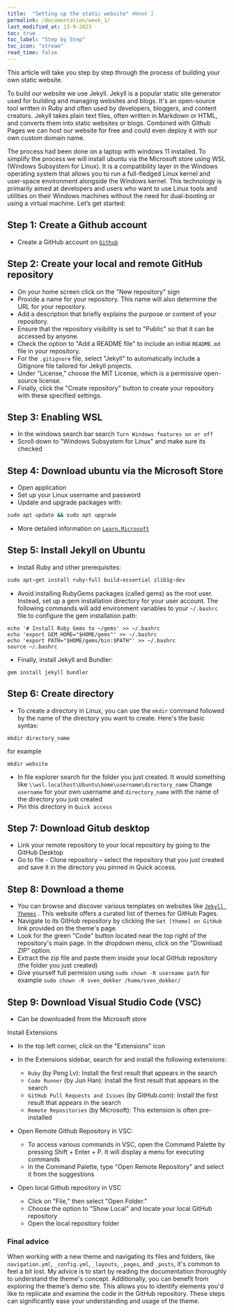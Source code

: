 ```yaml
---
title:  "Setting up the static website" #Week 1
permalink: /documentation/week_1/
last_modified_at: 13-9-2023
toc: true
toc_label: "Step by Step"
toc_icon: "stream"
read_time: false
---
```


This article will take you step by step through the process of building your own static website. 

To build our website we use Jekyll. Jekyll is a popular static site generator used for building and managing websites and blogs. It's an open-source tool written in Ruby and often used by developers, bloggers, and content creators. Jekyll takes plain text files, often written in Markdown or HTML, and converts them into static websites or blogs. Combined with Github Pages we can host our website for free and could even deploy it with our own custom domain name.

The process had been done on a laptop with windows 11 installed. To simplify the process we will install ubuntu via the Microsoft store using WSL (Windows Subsystem for Linux). It is a compatibility layer in the Windows operating system that allows you to run a full-fledged Linux kernel and user-space environment alongside the Windows kernel. This technology is primarily aimed at developers and users who want to use Linux tools and utilities on their Windows machines without the need for dual-booting or using a virtual machine.
Let’s get started: 

## Step 1: Create a Github account

- Create a GitHub account on [`Github`](https://github.com/signup) 

## Step 2: Create your local and remote GitHub repository

- On your home screen click on the "New repository" sign 
- Provide a name for your repository. This name will also determine the URL for your repository.
- Add a description that briefly explains the purpose or content of your repository.
- Ensure that the repository visibility is set to "Public" so that it can be accessed by anyone.
- Check the option to "Add a README file" to include an initial `README.md` file in your repository.
- For the `.gitignore` file, select "Jekyll" to automatically include a Gitignore file tailored for Jekyll projects.
- Under "License," choose the MIT License, which is a permissive open-source license.
- Finally, click the "Create repository" button to create your repository with these specified settings.

## Step 3: Enabling WSL

- In the windows search bar search `Turn Windows features on or off`
- Scroll down to "Windows Subsystem for Linux" and make sure its checked

## Step 4: Download ubuntu via the Microsoft Store 

- Open application
- Set up your Linux username and password
- Update and upgrade packages with:

```ruby
sudo apt update && sudo apt upgrade
```

- More detailed information on [`Learn.Microsoft`](https://learn.microsoft.com/nl-nl/windows/wsl/setup/environment) 

## Step 5: Install Jekyll on Ubuntu

- Install Ruby and other prerequisites:

```ruby
sudo apt-get install ruby-full build-essential zlib1g-dev
```

- Avoid installing RubyGems packages (called gems) as the root user. Instead, set up a gem installation directory for your user account. The following commands will add environment variables to your `~/.bashrc` file to configure the gem installation path:

```
echo '# Install Ruby Gems to ~/gems' >> ~/.bashrc
echo 'export GEM_HOME="$HOME/gems"' >> ~/.bashrc
echo 'export PATH="$HOME/gems/bin:$PATH"' >> ~/.bashrc
source ~/.bashrc
```

- Finally, install Jekyll and Bundler: 

```
gem install jekyll bundler
```

## Step 6: Create directory 

- To create a directory in Linux, you can use the `mkdir` command followed by the name of the directory you want to create. Here's the basic syntax: 

```
mkdir directory_name
```

for example 

```
mkdir website
```

- In file explorer search for the folder you just created. It would something like `\\wsl.localhost\Ubuntu\home\username\directory_name` Change `username` for your own username and `directory_name` with the name of the directory you just created
- Pin this directory in `Quick access`

## Step 7: Download Gitub desktop

- Link your remote repository to your local repository by going to the GitHub Desktop
- Go to file - Clone repository – select the repository that you just created and save it in the directory you pinned in Quick access.

## Step 8: Download a theme

- You can browse and discover various templates on websites like [`Jekyll Themes`](https://jekyllthemes.io/github-pages-themes) . This website offers a curated list of themes for GitHub Pages. 
- Navigate to its GitHub repository by clicking the `Get [theme] on GitHub` link provided on the theme's page.
- Look for the green "Code" button located near the top right of the repository's main page. In the dropdown menu, click on the "Download ZIP" option.
- Extract the zip file and paste them inside your local GitHub repository (the folder you just created)
- Give yourself full permision using `sudo chown -R username path` for example `sudo chown -R sven_dekker /home/sven_dekker/`

## Step 9: Download Visual Studio Code (VSC)
- Can be downloaded from the Microsoft store

Install Extensions

- In the top left corner, click on the "Extensions" icon
* In the Extensions sidebar, search for and install the following extensions:
  * `Ruby` (by Peng Lv): Install the first result that appears in the search
  * `Code Runner` (by Jun Han): Install the first result that appears in the search
  * `GitHub Pull Requests and Issues` (by GitHub.com): Install the first result that appears in the search
  * `Remote Repositories` (by Microsoft): This extension is often pre-installed

* Open Remote Github Repository in VSC:
  * To access various commands in VSC, open the Command Palette by pressing Shift + Enter + P. It will display a menu for executing commands
  * In the Command Palette, type "Open Remote Repository" and select it from the suggestions
* Open local Github repository in VSC
  * Click on "File," then select "Open Folder."
  * Choose the option to "Show Local" and locate your local GitHub repository
  * Open the local repository folder

### Final advice
When working with a new theme and navigating its files and folders, like `navigation.yml`, `_config.yml`, `_layouts`, `_pages`, and `_posts`, it's common to feel a bit lost. My advice is to start by reading the documentation thoroughly to understand the theme's concept. Additionally, you can benefit from exploring the theme's demo site. This allows you to identify elements you'd like to replicate and examine the code in the GitHub repository. These steps can significantly ease your understanding and usage of the theme.
